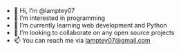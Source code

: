 - 👋 Hi, I’m @lamptey07
- 👀 I’m interested in programming
- 🌱 I’m currently learning web development and Python
- 💞️ I’m looking to collaborate on any open source projects
- 📫 You can reach me via lamptey07@gmail.com

<!---
lamptey07/lamptey07 is a ✨ special ✨ repository because its `README.md` (this file) appears on your GitHub profile.
You can click the Preview link to take a look at your changes.
--->
